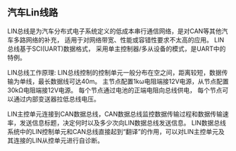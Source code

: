 ## 汽车Lin线路

LIN总线是为汽车分布式电子系统定义的低成本串行通信网络，是对CAN等其他汽车多路网络的补充，
适用于对网络带宽、性能或容错性要求不太高的应用。 LIN总线基于SCI(UART)数据格式，
采用单主控制器/多从设备的模式，是UART中的特例。

LIN总线工作原理:
LIN总线控制的控制单元一般分布在空之间，距离较短，数据传输为单线，最长数据线可达40m。
主节点配置1kω电阻端接12V电源，从节点配置30kΩ电阻端接12V电源。 每个节点通过电池的正端电阻向总线供电，
每个节点可以通过内部变送器拉低总线电压。

LIN主控单元连接到CAN数据总线，CAN数据总线监控数据传输过程和数据传输速率，发送信息标题，决定何时以及多少次向LIN数据总线发送信息。
LIN数据总线系统中的LIN控制单元和CAN总线直接起到“翻译”的作用，可以对LIN主控单元及其连接的LIN从控单元进行自诊断。